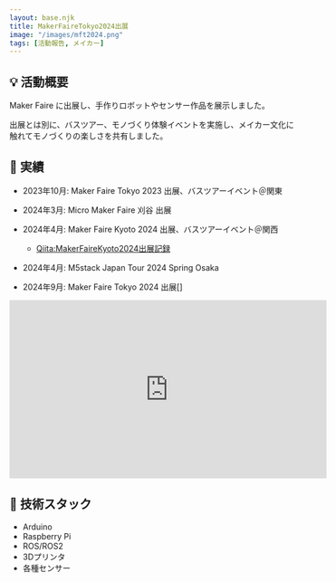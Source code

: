 ```yaml
---
layout: base.njk
title: MakerFaireTokyo2024出展
image: "/images/mft2024.png"
tags: [活動報告, メイカー]
---
```


## 💡 活動概要

Maker Faire に出展し、手作りロボットやセンサー作品を展示しました。

出展とは別に、バスツアー、モノづくり体験イベントを実施し、メイカー文化に触れてモノづくりの楽しさを共有しました。

## 🚀 実績

- 2023年10月: Maker Faire Tokyo 2023 出展、バスツアーイベント＠関東
- 2024年3月: Micro Maker Faire 刈谷 出展
- 2024年4月: Maker Faire Kyoto 2024 出展、バスツアーイベント＠関西
  - [Qiita:MakerFaireKyoto2024出展記録](https://qiita.com/kiwsdiv/items/4262be9cfa8b1ace101f)

- 2024年4月: M5stack Japan Tour 2024 Spring Osaka
- 2024年9月: Maker Faire Tokyo 2024 出展[]

<iframe width="560" height="315" src="https://www.youtube.com/embed/DrWmxOWmHrE?si=foQVBVRdKZ0uQi9L" title="YouTube video player" frameborder="0" allow="accelerometer; autoplay; clipboard-write; encrypted-media; gyroscope; picture-in-picture; web-share" referrerpolicy="strict-origin-when-cross-origin" allowfullscreen></iframe>

## 🔧 技術スタック

- Arduino
- Raspberry Pi
- ROS/ROS2
- 3Dプリンタ  
- 各種センサー